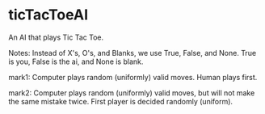 # ticTacToeAI
An AI that plays Tic Tac Toe.

Notes:
Instead of X's, O's, and Blanks, we use True, False, and None. True is you, False is the ai, and None is blank.

mark1:
Computer plays random (uniformly) valid moves. Human plays first.

mark2:
Computer plays random (uniformly) valid moves, but will not make the same mistake twice. First player is decided randomly (uniform).
